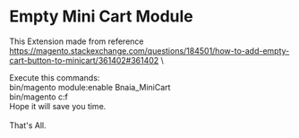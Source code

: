 # Empty Mini Cart Module
This Extension made from reference https://magento.stackexchange.com/questions/184501/how-to-add-empty-cart-button-to-minicart/361402#361402 \

Execute this commands: \
bin/magento module:enable Bnaia_MiniCart \
bin/magento c:f \
Hope it will save you time.\
\
That's All.

